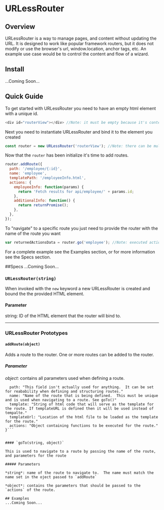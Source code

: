 # URLessRouter

## Overview
URLessRouter is a way to manage pages, and content without updating the URL.  It is designed to work like popular framework routers, but it does not modify or use the browser's url, window.location, anchor tags, etc.  An example use case would be to control the content and flow of a wizard.

## Install
...Coming Soon...

## Quick Guide
To get started with URLessRouter you need to have an empty html element with a unique id.
```js
<div id="routerView"></div> //Note: it must be empty because it's contents will be replaced
```
Next you need to instantiate URLessRouter and bind it to the element you created
```js
const router = new URLessRouter('routerView'); //Note: there can be multiple routers per page, but they cannot be nested.
```
Now that the `router` has been initialize it's time to add routes.
```js
router.addRoute({
  path: '/employee/{:id}',
  name: 'employee',
  templatePath: '/employeeInfo.html',
  actions: {
    employeeInfo: function(params) {
      return 'Fetch results for api/employee/' + params.id;
    },
    additionalInfo: function() {
      return returnPromise();
    },
  },
});
```
To "navigate" to a specific route you just need to provide the router with the name of the route you want
```js
var returnedActionsData = router.go('employee'); //Note: executed actions are returned from go();
```

For a complete example see the Examples section, or for more information see the Specs section.

##Specs
...Coming Soon...

### `URLessRouter(string)`

When invoked with the `new` keyword a new URLessRouter is created and bound the the provided HTML element. 
  
#### Parameter

string: ID of the HTML element that the router will bind to.
  
***

###  URLessRouter Prototypes

#### `addRoute(object)`

Adds a route to the router.  One or more routes can be added to the router.

##### Parameter

*object*: contains all parameters used when defining a route.

```javascript{
  path: "This field isn't actually used for anything.  It can be set for reabability when defining and structuring routes."
  name: "Name of the route that is being defined.  This must be unique and is used when navigating to a route. See goTo()"
  template: "String of html code that will serve as the template for the route. If templateURL is defined then it will be used instead of tempalte."
  templateUrl: "Location of the html file to be loaded as the template for the route."
  actions: "Object containing functions to be executed for the route."
}```
  

#### `goTo(string, object)`

This is used to navigate to a route by passing the name of the route, and parameters for the route

##### Parameters

*string*: name of the route to navigate to.  The name must match the name set in the oject passed to `addRoute`

*object*: contains the parameters that should be passed to the `actions` of the route.

## Examples
...Coming Soon...
